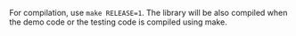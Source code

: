 For compilation, use `make RELEASE=1`. The library will be also compiled when the demo code or the testing code is compiled using make.
